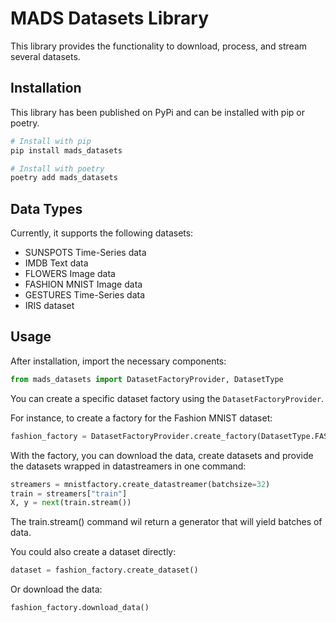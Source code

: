 # MADS Datasets Library

This library provides the functionality to download, process, and stream several datasets.

## Installation
This library has been published on PyPi and can be installed with pip or poetry.

```bash
# Install with pip
pip install mads_datasets

# Install with poetry
poetry add mads_datasets
```

## Data Types
Currently, it supports the following datasets:
* SUNSPOTS Time-Series data
* IMDB Text data
* FLOWERS Image data
* FASHION MNIST Image data
* GESTURES Time-Series data
* IRIS dataset

## Usage

After installation, import the necessary components:

```python
from mads_datasets import DatasetFactoryProvider, DatasetType
```

You can create a specific dataset factory using the `DatasetFactoryProvider`.

For instance, to create a factory for the Fashion MNIST dataset:

```python
fashion_factory = DatasetFactoryProvider.create_factory(DatasetType.FASHION)
```

With the factory, you can download the data, create datasets and provide the datasets wrapped in datastreamers in one command:

```python
streamers = mnistfactory.create_datastreamer(batchsize=32)
train = streamers["train"]
X, y = next(train.stream())
```

The train.stream() command wil return a generator that will yield batches of data.

You could also create a dataset directly:

```python
dataset = fashion_factory.create_dataset()
```

Or download the data:

```python
fashion_factory.download_data()
```
